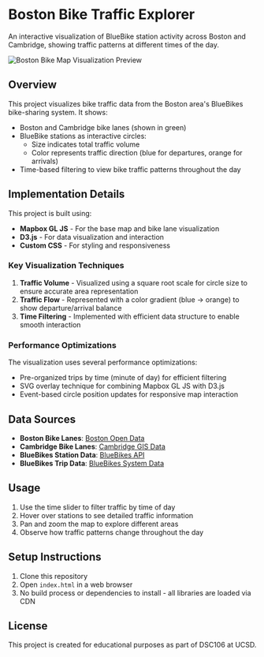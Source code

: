 # Boston Bike Traffic Explorer

An interactive visualization of BlueBike station activity across Boston and Cambridge, showing traffic patterns at different times of the day.

![Boston Bike Map Visualization Preview](https://raw.githubusercontent.com/suchitbhayani/bikewatching/main/assets/preview.png)

## Overview

This project visualizes bike traffic data from the Boston area's BlueBikes bike-sharing system. It shows:

- Boston and Cambridge bike lanes (shown in green)
- BlueBike stations as interactive circles:
  - Size indicates total traffic volume
  - Color represents traffic direction (blue for departures, orange for arrivals)
- Time-based filtering to view bike traffic patterns throughout the day

## Implementation Details

This project is built using:

- **Mapbox GL JS** - For the base map and bike lane visualization
- **D3.js** - For data visualization and interaction
- **Custom CSS** - For styling and responsiveness

### Key Visualization Techniques

1. **Traffic Volume** - Visualized using a square root scale for circle size to ensure accurate area representation
2. **Traffic Flow** - Represented with a color gradient (blue → orange) to show departure/arrival balance
3. **Time Filtering** - Implemented with efficient data structure to enable smooth interaction

### Performance Optimizations

The visualization uses several performance optimizations:

- Pre-organized trips by time (minute of day) for efficient filtering
- SVG overlay technique for combining Mapbox GL JS with D3.js
- Event-based circle position updates for responsive map interaction

## Data Sources

- **Boston Bike Lanes**: [Boston Open Data](https://bostonopendata-boston.opendata.arcgis.com/datasets/boston::existing-bike-network-2022.geojson)
- **Cambridge Bike Lanes**: [Cambridge GIS Data](https://raw.githubusercontent.com/cambridgegis/cambridgegis_data/main/Recreation/Bike_Facilities/RECREATION_BikeFacilities.geojson)
- **BlueBikes Station Data**: [BlueBikes API](https://gbfs.bluebikes.com/gbfs/en/station_information.json)
- **BlueBikes Trip Data**: [BlueBikes System Data](https://bluebikes.com/system-data)

## Usage

1. Use the time slider to filter traffic by time of day
2. Hover over stations to see detailed traffic information
3. Pan and zoom the map to explore different areas
4. Observe how traffic patterns change throughout the day

## Setup Instructions

1. Clone this repository
2. Open `index.html` in a web browser
3. No build process or dependencies to install - all libraries are loaded via CDN

## License

This project is created for educational purposes as part of DSC106 at UCSD.
